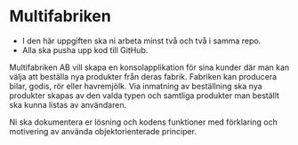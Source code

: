 # Multifabriken

* I den här uppgiften ska ni arbeta minst två och två i samma repo.
* Alla ska pusha upp kod till GitHub. 

Multifabriken AB vill skapa en konsolapplikation för sina kunder där man kan välja att beställa nya produkter från deras fabrik.
Fabriken kan producera bilar, godis, rör eller havremjölk. Via inmatning av beställning ska nya produkter skapas av den valda typen och samtliga produkter man beställt ska kunna listas av användaren. 

Ni ska dokumentera er lösning och kodens funktioner med förklaring och motivering av använda objektorienterade principer.

